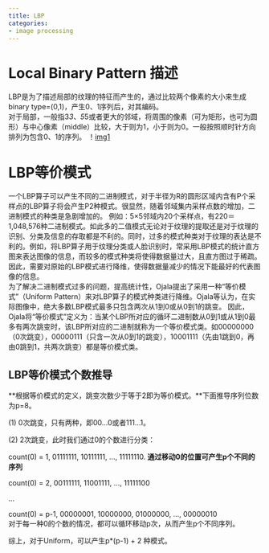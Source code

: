 ```yaml
---
title: LBP
categories: 
- image processing
---
```


# Local Binary Pattern 描述
LBP是为了描述局部的纹理的特征而产生的，通过比较两个像素的大小来生成binary type=(0,1)，产生0、1序列后，对其编码。  
对于局部，一般指3*3、5*5或者更大的邻域，将周围的像素（可为矩形，也可为圆形）与中心像素（middle）比较，大于则为1，小于则为0。一般按照顺时针方向排列为包含0、1的序列。
！[img1](https://raw.githubusercontent.com/Weioninit/Weioninit.github.io/master/markdownPhoto/2025775407486593186.jpg)  

# LBP等价模式
一个LBP算子可以产生不同的二进制模式，对于半径为R的圆形区域内含有P个采样点的LBP算子将会产生P2种模式。很显然，随着邻域集内采样点数的增加，二进制模式的种类是急剧增加的。
例如：5×5邻域内20个采样点，有220＝1,048,576种二进制模式。如此多的二值模式无论对于纹理的提取还是对于纹理的识别、分类及信息的存取都是不利的。同时，过多的模式种类对于纹理的表达是不利的。例如，将LBP算子用于纹理分类或人脸识别时，常采用LBP模式的统计直方图来表达图像的信息，而较多的模式种类将使得数据量过大，且直方图过于稀疏。  
因此，需要对原始的LBP模式进行降维，使得数据量减少的情况下能最好的代表图像的信息。  
为了解决二进制模式过多的问题，提高统计性，Ojala提出了采用一种“等价模式”（Uniform Pattern）来对LBP算子的模式种类进行降维。Ojala等认为，在实际图像中，绝大多数LBP模式最多只包含两次从1到0或从0到1的跳变。
因此，Ojala将“等价模式”定义为：当某个LBP所对应的循环二进制数从0到1或从1到0最多有两次跳变时，该LBP所对应的二进制就称为一个等价模式类。如00000000（0次跳变），00000111（只含一次从0到1的跳变），10001111（先由1跳到0，再由0跳到1，共两次跳变）都是等价模式类。

## LBP等价模式个数推导
**根据等价模式的定义，跳变次数少于等于2即为等价模式。**下面推导序列位数为p=8。

(1) 0次跳变，只有两种，即00...0或者111...1。  

(2) 2次跳变，此时我们通过0的个数进行分类：  

  count(0) = 1, 01111111, 10111111, ..., 11111110. **通过移动0的位置可产生p个不同的序列**  

  count(0) = 2, 00111111, 11001111, ..., 11111100  

  ...

  count(0) = p-1, 00000001, 10000000, 01000000, ..., 00000010   
  对于每一种0的个数的情况，都可以循环移动p次，从而产生p个不同序列。  

综上，对于Uniform，可以产生p*(p-1) + 2 种模式。
